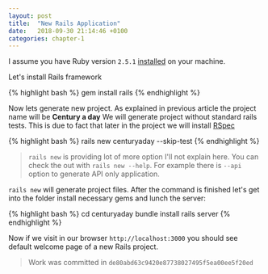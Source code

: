 ```yaml
---
layout: post
title:  "New Rails Application"
date:   2018-09-30 21:14:46 +0100
categories: chapter-1
---
```


I assume you have Ruby version `2.5.1`
[installed](https://www.ruby-lang.org/en/documentation/installation/)
on your machine.

Let's install Rails framework

{% highlight bash %}
gem install rails
{% endhighlight %}

Now lets generate new project. As explained in previous article the project name will be **Century a day**
We will generate project without standard
rails tests. This is due to fact that later in the project we will
install [RSpec](http://rspec.info/)

{% highlight bash %}
rails new  centuryaday --skip-test
{% endhighlight %}

> `rails new` is providing lot of more option I'll not
> explain here. You can check the out with `rails new --help`.
> For example there is `--api` option to generate API only application.

`rails new` will generate project files.
After the command is finished let's get into the folder install
necessary gems and lunch the server:

{% highlight bash %}
cd centuryaday
bundle install
rails server
{% endhighlight %}

Now if we visit in our browser `http://localhost:3000`  you should see
default welcome page of a new Rails project.

> Work was committed in  `de80abd63c9420e87738027495f5ea00ee5f20ed`


